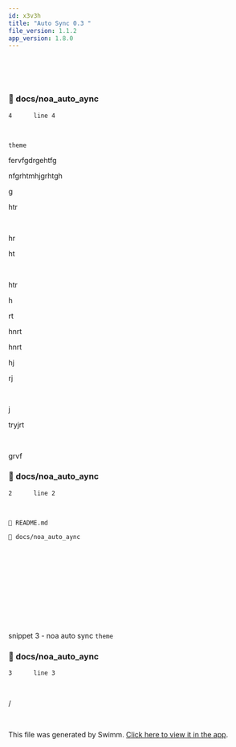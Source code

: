 ```yaml
---
id: x3v3h
title: "Auto Sync 0.3 "
file_version: 1.1.2
app_version: 1.8.0
---
```


<br/>

<br/>

<br/>


<!-- NOTE-swimm-snippet: the lines below link your snippet to Swimm -->
### 📄 docs/noa_auto_aync
```
4      line 4
```

<br/>

`theme`<swm-token data-swm-token=":docusaurus.config.js:28:1:1:`   theme: {`"/>

fervfgdrgehtfg

nfgrhtmhjgrhtgh

g

htr

<br/>

hr

ht

<br/>

htr

h

rt

hnrt

hnrt

hj

rj

<br/>

j

tryjrt

<br/>

grvf
<!-- NOTE-swimm-snippet: the lines below link your snippet to Swimm -->
### 📄 docs/noa_auto_aync
```
2      line 2 
```

<br/>

`📄 README.md`

`📄 docs/noa_auto_aync`

<br/>

<br/>

<br/>

<br/>

<br/>

<br/>

<br/>

<br/>

<br/>

snippet 3 - noa auto sync `theme`<swm-token data-swm-token=":docusaurus.config.js:28:1:1:`   theme: {`"/>
<!-- NOTE-swimm-snippet: the lines below link your snippet to Swimm -->
### 📄 docs/noa_auto_aync
```
3      line 3 
```

<br/>

/

<br/>

This file was generated by Swimm. [Click here to view it in the app](http://localhost:5000/repos/Z2l0aHViJTNBJTNBTm9hUmVwbyUzQSUzQU5vYW96ZXI=/docs/x3v3h).
